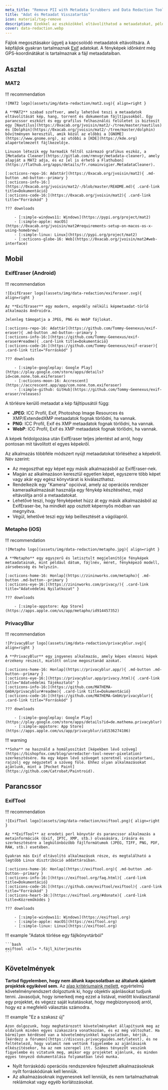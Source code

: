 ```yaml
---
meta_title: "Remove PII with Metadata Scrubbers and Data Redaction Tools - Privacy Guides"
title: "Adat és Metaadat Visszatartás"
icon: material/tag-remove
description: Ezekkel az eszközökkel eltávolíthatod a metaadatokat, például a GPS-helyadatokat és más azonosító információkat a megosztott fényképekről és fájlokról.
cover: data-redaction.webp
---
```


Fájlok megosztásakor ügyelj a kapcsolódó metaadatok eltávolítsára. A képfájlok gyakran tartalmaznak [Exif](https://en.wikipedia.org/wiki/Exif) adatokat. A fényképek időnként még GPS-koordinátákat is tartalmaznak a fájl metaadataiban.

## Asztal

### MAT2

!!! recommendation

    ![MAT2 logo](assets/img/data-redaction/mat2.svg){ align=right }
    
    A **MAT2** szabad szoftver, amely lehetővé teszi a metaadatok eltávolítását kép, hang, torrent és dokumentum fájltípusokból. Egy parancssor eszközt és egy grafilus felhasználói felületet is biztosít egy [Nautilus](https://0xacab.org/jvoisin/mat2/-/tree/master/nautilus) és [Dolphin](https://0xacab.org/jvoisin/mat2/-/tree/master/dolphin) bővítményen keresztül, amik közül az előbbi a [GNOME](https://www.gnome.org), az utóbbi a [KDE](https://kde.org) alapértelmezett fájlkezelője.
    
    Linuxon létezik egy harmadik féltől származó grafikus eszköz, a [Metadata Cleaner](https://gitlab.com/rmnvgr/metadata-cleaner), amely alapját a MAT2 adja, és ez [el is érhető a Flathubon](https://flathub.org/apps/details/fr.romainvigier.MetadataCleaner).
    
    [:octicons-repo-16: Adattár](https://0xacab.org/jvoisin/mat2){ .md-button .md-button--primary }
    [:octicons-info-16:](https://0xacab.org/jvoisin/mat2/-/blob/master/README.md){ .card-link title=Dokumentáció}
    [:octicons-code-16:](https://0xacab.org/jvoisin/mat2){ .card-link title="Forráskód" }
    
    ??? downloads
    
        - [:simple-windows11: Windows](https://pypi.org/project/mat2)
        - [:simple-apple: macOS](https://0xacab.org/jvoisin/mat2#requirements-setup-on-macos-os-x-using-homebrew)
        - [:simple-linux: Linux](https://pypi.org/project/mat2)
        - [:octicons-globe-16: Web](https://0xacab.org/jvoisin/mat2#web-interface)

## Mobil

### ExifEraser (Android)

!!! recommendation

    ![ExifEraser logo](assets/img/data-redaction/exiferaser.svg){ align=right }
    
    Az **ExifEraser** egy modern, engedély nélküli képmetaadat-törlő alkalmazás Androidra.
    
    Jelenleg támogatja a JPEG, PNG és WebP fájlokat.
    
    [:octicons-repo-16: Adattár](https://github.com/Tommy-Geenexus/exif-eraser){ .md-button .md-button--primary }
    [:octicons-info-16:](https://github.com/Tommy-Geenexus/exif-eraser#readme){ .card-link title=Dokumentáció}
    [:octicons-code-16:](https://github.com/Tommy-Geenexus/exif-eraser){ .card-link title="Forráskód" }
    
    ??? downloads
    
        - [:simple-googleplay: Google Play](https://play.google.com/store/apps/details?id=com.none.tom.exiferaser)
        - [:octicons-moon-16: Accrescent](https://accrescent.app/app/com.none.tom.exiferaser)
        - [:simple-github: GitHub](https://github.com/Tommy-Geenexus/exif-eraser/releases)

A törlésre kerülő metaadat a kép fájltípusától függ:

* **JPEG**: ICC Profil, Exif, Photoshop Image Resources és XMP/ExtendedXMP metaadatok fognak törlődni, ha vannak.
* **PNG**: ICC Profil, Exif és XMP metaadatok fognak törlődni, ha vannak.
* **WebP**: ICC Profil, Exif és XMP metaadatok fognak törlődni, ha vannak.

A képek feldolgozása után ExifEraser teljes jelentést ad arról, hogy pontosan mit távolított el egyes képekről.

Az alkalmazás többféle módszert nyújt metaadatokat törléséhez a képekről. Név szerint:

* Az megoszthat egy képet egy másik alkalmazásból az ExifEraser-nek.
* Magán az alkalmazáson keresztül egyetlen képet, egyszerre több képet vagy akár egy egész könyvtárat is kiválaszthatsz.
* Rendelkezik egy "Kamera" opcióval, amely az operációs rendszer kameraalkalmazását használja egy fénykép készítéséhez, majd eltávolítja arról a metaadatokat.
* Lehetővé teszi, hogy fényképeket húzz át egy másik alkalmazásból az ExifEraser-be, ha mindkét app osztott képernyős módban van megnyitva.
* Végül, lehetővé teszi egy kép beillesztését a vágólapról.

### Metapho (iOS)

!!! recommendation

    ![Metapho logo](assets/img/data-redaction/metapho.jpg){ align=right }
    
    A **Metapho** egy egyszerű és letisztult megjelenítője fényképek metaadatainak, mint például dátum, fájlnév, méret, fényképező modell, zársebesség és helyszín.
    
    [:octicons-home-16: Honlap](https://zininworks.com/metapho){ .md-button .md-button--primary }
    [:octicons-eye-16:](https://zininworks.com/privacy/){ .card-link title="Adatvédelmi Nyilatkozat" }
    
    ??? downloads
    
        - [:simple-appstore: App Store](https://apps.apple.com/us/app/metapho/id914457352)

### PrivacyBlur

!!! recommendation

    ![PrivacyBlur logo](assets/img/data-redaction/privacyblur.svg){ align=right }
    
    A **PrivacyBlur** egy ingyenes alkalmazás, amely képes elmosni képek érzékeny részeit, mielőtt online megosztanád azokat.
    
    [:octicons-home-16: Honlap](https://privacyblur.app/){ .md-button .md-button--primary }
    [:octicons-eye-16:](https://privacyblur.app/privacy.html){ .card-link title="Adatvédelmi Tájékoztató" }
    [:octicons-info-16:](https://github.com/MATHEMA-GmbH/privacyblur#readme){ .card-link title=Dokumentáció}
    [:octicons-code-16:](https://github.com/MATHEMA-GmbH/privacyblur){ .card-link title="Forráskód" }
    
    ??? downloads
    
        - [:simple-googleplay: Google Play](https://play.google.com/store/apps/details?id=de.mathema.privacyblur)
        - [:simple-appstore: App Store](https://apps.apple.com/us/app/privacyblur/id1536274106)

!!! warning

    **Soha** ne használd a homályosítást [képekben lévő szöveg](https://bishopfox.com/blog/unredacter-tool-never-pixelation) szerkesztésére. Ha egy képen lévő szöveget szeretnél visszatartani, rajzolj egy négyzetet a szöveg fölé. Ehhez olyan alkalmazásokat ajánlunk, mint a [Pocket Paint](https://github.com/Catrobat/Paintroid).

## Parancssor

### ExifTool

!!! recommendation

    ![ExifTool logo](assets/img/data-redaction/exiftool.png){ align=right }
    
    Az **ExifTool** az eredeti perl könyvtár és parancssor alkalmazás a metainformációk (Exif, IPTC, XMP, stb.) olvasására, írására és szerkesztésére a legkülönbözőbb fájlformátumok (JPEG, TIFF, PNG, PDF, RAW, stb.) esetében.
    
    Gyakran más Exif eltávolító alkalmazások része, és megtalálható a legtöbb Linux disztribúció addattáraiban.
    
    [:octicons-home-16: Honlap](https://exiftool.org){ .md-button .md-button--primary }
    [:octicons-info-16:](https://exiftool.org/faq.html){ .card-link title=Dokumentáció}
    [:octicons-code-16:](https://github.com/exiftool/exiftool){ .card-link title="Forráskód" }
    [:octicons-heart-16:](https://exiftool.org/#donate){ .card-link title=Közreműködés }
    
    ??? downloads
    
        - [:simple-windows11: Windows](https://exiftool.org)
        - [:simple-apple: macOS](https://exiftool.org)
        - [:simple-linux: Linux](https://exiftool.org)

!!! example "Adatok törlése egy fájlkönyvtárból"

    ```bash
    exiftool -all= *.fájl_kiterjesztés
    ```

## Követelmények

**Tartsd figyelemben, hogy nem állunk kapcsolatban az általunk ajánlott projektek egyikével sem.** Az [alap kritériumaink mellett](about/criteria.md), egyértelmű követelményrendszert dolgoztunk ki, hogy objektív ajánlásokat tudjunk tenni. Javasoljuk, hogy ismerkedj meg ezzel a listával, mielőtt kiválasztanál egy projektet, és végezz saját kutatásokat, hogy megbizonyosodj arról, hogy ez a megfelelő választás számodra.

!!! example "Ez a szakasz új"

    Azon dolgozunk, hogy meghatározott követelményeket állapítsunk meg az oldalunk minden egyes szakaszára vonatkozóan, és ez még változhat. Ha bármilyen kérdésed van a követelményinkkel kapcsolatban, kérjük, [kérdezz a fórumon](https://discuss.privacyguides.net/latest), és ne feltételezd, hogy valamit nem vettünk figyelembe az ajánlásaink elkészítésekor, ha az nem szerepel itt. Számos tényezőt veszünk figyelembe és vitatunk meg, amikor egy projektet ajánlunk, és minden egyes tényező dokumentálása folyamatban lévő munka.

- Nyílt forráskódú operációs rendszerekre fejlesztett alkalmazásoknak nyílt forráskódúnak kell lenniük.
- Az alkalmazásoknak ingyenesnek kell lenniük, és nem tartalmazhatnak reklámokat vagy egyéb korlátozásokat.
